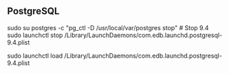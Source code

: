 ## PostgreSQL

sudo su postgres -c "pg_ctl -D /usr/local/var/postgres stop" # Stop 9.4
sudo launchctl stop /Library/LaunchDaemons/com.edb.launchd.postgresql-9.4.plist

sudo launchctl load /Library/LaunchDaemons/com.edb.launchd.postgresql-9.4.plist